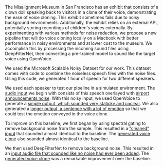 The Misalignment Museum in San Francisco has an exhibit that consists of a clown doll speaking back to visitors in a clone of their voice, demonstrating the ease of voice cloning. This exhibit sometimes fails due to noisy background environments. Additionally, the exhibit relies on an external API, potentially storing recordings of children's voices externally. By experimenting with various methods for noise reduction, we propose a new pipeline that will do voice cloning locally on a Macbook with better performance in noisy environments and at lower cost to the museum. We accomplish this by processing the incoming sound files using DeepFilterNet, then converting a pre-trained model to sound like the target voice using OpenVoice.

We used the Microsoft Scalable Noisy Dataset for our work. This dataset comes with code to combine the noiseless speech files with the noise files. Using this code, we generated 1 hour of speech for two different speakers. 

We used each speaker to test our pipeline in a simulated environment. The [audio input](https://github.com/annalittle/CS224sProject/blob/main/MaleSpeakerWithAirportAnnouncementsOverlayedInput.wav) we begin with consists of this speech overlayed with [airport announcements noise](https://github.com/annalittle/CS224sProject/blob/main/AirportAnnouncementsNoise-NoiseOnly.wav). With this noisy input, we used OpenVoice to generate a [simple output, which sounded very staticky and unclear](https://github.com/annalittle/CS224sProject/blob/main/BaselineGeneratedOutput.wav). We also generated a [longer output, a sentence with a lot of emotion](https://github.com/annalittle/CS224sProject/blob/main/BaselineGeneratedOutputFanficVersion.wav) so that we could test the emotion conveyed in the voice clone.

To improve on this baseline, we first began by using spectral gating to remove background noise from the sample. This resulted in a ["cleaned" input](https://github.com/annalittle/CS224sProject/blob/main/PostSpectralGatingInput.wav) that sounded almost identical to the baseline. The [generated voice clone](https://github.com/annalittle/CS224sProject/blob/main/PostSpectralGatingGeneratedOutput.wav) also sounded almost identical to the baseline.

We then used DeepFilterNet to remove background noise. This resulted in an [input audio file that sounded like no noise had ever been added](https://github.com/annalittle/CS224sProject/blob/main/PostDeepFilterNetInput.wav). The [generated voice clone](https://github.com/annalittle/CS224sProject/blob/main/PostDeepFilterNetGeneratedOutput.wav) was a remarkable improvement over the baseline. 





